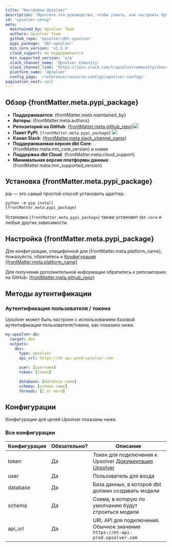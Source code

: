```yaml
---
title: "Настройка Upsolver"
description: "Прочтите это руководство, чтобы узнать, как настроить Upsolver с dbt."
id: "upsolver-setup"
meta:
  maintained_by: Upsolver Team
  authors: Upsolver Team
  github_repo: 'Upsolver/dbt-upsolver'
  pypi_package: 'dbt-upsolver'
  min_core_version: 'v1.5.0'
  cloud_support: Не поддерживается
  min_supported_version: 'н/д'
  slack_channel_name: 'Upsolver Comunity'
  slack_channel_link: 'https://join.slack.com/t/upsolvercommunity/shared_invite/zt-1zo1dbyys-hj28WfaZvMh4Z4Id3OkkhA'
  platform_name: 'Upsolver'
  config_page: '/reference/resource-configs/upsolver-configs'
pagination_next: null
---
```


<h2> Обзор {frontMatter.meta.pypi_package} </h2>

<ul>
    <li><strong>Поддерживается</strong>: {frontMatter.meta.maintained_by}</li>
    <li><strong>Авторы</strong>: {frontMatter.meta.authors}</li>
    <li><strong>Репозиторий на GitHub</strong>: <a href={`https://github.com/${frontMatter.meta.github_repo}`}>{frontMatter.meta.github_repo}</a><a href={`https://github.com/${frontMatter.meta.github_repo}`}><img src={`https://img.shields.io/github/stars/${frontMatter.meta.github_repo}?style=for-the-badge`}/></a></li>
    <li><strong>Пакет PyPI</strong>: <code>{frontMatter.meta.pypi_package}</code> <a href={`https://badge.fury.io/py/${frontMatter.meta.pypi_package}`}><img src={`https://badge.fury.io/py/${frontMatter.meta.pypi_package}.svg`}/></a></li>
    <li><strong>Канал Slack</strong>: <a href={frontMatter.meta.slack_channel_link}>{frontMatter.meta.slack_channel_name}</a></li>
    <li><strong>Поддерживаемая версия dbt Core</strong>: {frontMatter.meta.min_core_version} и новее</li>
    <li><strong>Поддержка dbt Cloud</strong>: {frontMatter.meta.cloud_support}</li>
    <li><strong>Минимальная версия платформы данных</strong>: {frontMatter.meta.min_supported_version}</li>
    </ul>
<h2> Установка {frontMatter.meta.pypi_package} </h2>

pip — это самый простой способ установить адаптер:

<code>python -m pip install {frontMatter.meta.pypi_package}</code>

<p>Установка <code>{frontMatter.meta.pypi_package}</code> также установит <code>dbt-core</code> и любые другие зависимости.</p>

<h2> Настройка {frontMatter.meta.pypi_package} </h2>

<p>Для конфигурации, специфичной для {frontMatter.meta.platform_name}, пожалуйста, обратитесь к <a href={frontMatter.meta.config_page}>Конфигурация {frontMatter.meta.platform_name}</a> </p>

<p>Для получения дополнительной информации обратитесь к репозиторию на GitHub: <a href={`https://github.com/${frontMatter.meta.github_repo}`}>{frontMatter.meta.github_repo}</a></p>

## Методы аутентификации

### Аутентификация пользователя / токена

Upsolver может быть настроен с использованием базовой аутентификации пользователя/токена, как показано ниже.

<File name='~/.dbt/profiles.yml'>

```yaml
my-upsolver-db:
  target: dev
  outputs:
    dev:
      type: upsolver
      api_url: https://mt-api-prod.upsolver.com

      user: [username]
      token: [token]

      database: [database name]
      schema: [schema name]
      threads: [1 or more]

  ```

</File>

## Конфигурации

Конфигурации для целей Upsolver показаны ниже.

### Все конфигурации

| Конфигурация | Обязательно? | Описание |
| ------ | --------- | ----------- |
| token | Да | Токен для подключения к Upsolver [Документация Upsolver](https://docs.upsolver.com/sqlake/api-integration) |
| user | Да | Пользователь для входа |
| database | Да | База данных, в которой dbt должен создавать модели |
| schema | Да | Схема, в которую по умолчанию будут строиться модели |
| api_url | Да | URL API для подключения. Обычное значение ```https://mt-api-prod.upsolver.com``` |